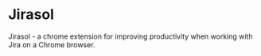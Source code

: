 # Jirasol

Jirasol - a chrome extension for improving productivity when working with Jira on a Chrome browser.